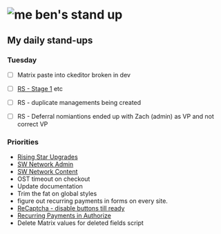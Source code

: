 # ![me](https://avatars2.githubusercontent.com/u/5232044?s=50&v=4) ben's stand up

## My daily stand-ups

### Tuesday 

- [ ] Matrix paste into ckeditor broken in dev
- [ ] [RS - Stage 1](https://app.clickup.com/8537154/v/l/li/63072271?pr=12760709) etc
- [ ] RS - duplicate managements being created
- [ ] RS - Deferral nomiantions ended up with Zach (admin) as VP and not correct VP


### Priorities 
    
- [Rising Star Upgrades](https://app.clickup.com/8537154/v/l/f/27554943?pr=12707202)
- [SW Network Admin](https://app.clickup.com/8537154/v/l/li/54890360?pr=12760709)
- [SW Network Content](https://app.clickup.com/8537154/v/l/li/54892353?pr=12760709)
- OST timeout on checkout
- Update documentation
- Trim the fat on global styles
- figure out recurring payments in forms on every site.
- [ReCaptcha - disable buttons till ready](https://projects.madebyspeak.com/#/tasks/17598281)
- [Recurring Payments in Authorize](https://projects.madebyspeak.com/#/tasks/16411534)
- Delete Matrix values for deleted fields script
